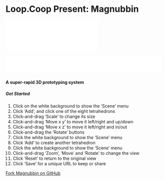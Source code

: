 Loop.Coop Present: Magnubbin
============================

[![Loop.Coop Logo](build/asset/loopdotcoop-logo-300x100.png)](http://loop.coop/ "Visit the Loop.Coop homepage")

[![Magnubbin Logo](build/asset/magnubbin-logo-752x80.png)](http://magnubbin.loop.coop/ "Refresh Magnubbin")

#### A super-rapid 3D prototyping system

##### __Get Started__

1.  Click on the white background to show the ‘Scene’ menu
2.  Click ‘Add’, and click one of the eight tetrahedrons
3.  Click-and-drag ‘Scale’ to change its size
4.  Click-and-drag ‘Move x y’ to move it left/right and up/down
5.  Click-and-drag ‘Move x z’ to move it left/right and in/out
6.  Click-and-drag the ‘Rotate’ buttons
7.  Click the white background to show the ‘Scene’ menu
8.  Click ‘Add’ to create another tetrahedron
9.  Click the white background to show the ‘Scene’ menu
10. Click-and-drag ‘Zoom’, ‘Move’ and ‘Rotate’ to change the view
11. Click ‘Reset’ to return to the original view
12. Click ‘Save’ for a unique URL to keep or share


[Fork Magnubbin on GitHub](https://github.com/loopdotcoop/magnubbin "GitHub")
